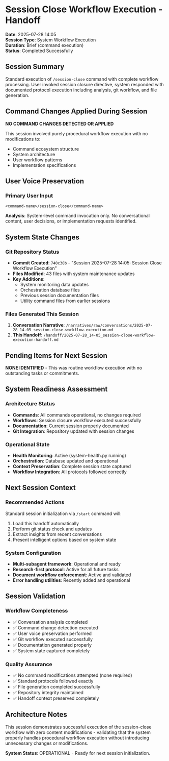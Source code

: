 # Session Close Workflow Execution - Handoff
**Date**: 2025-07-28 14:05  
**Session Type**: System Workflow Execution  
**Duration**: Brief (command execution)  
**Status**: Completed Successfully

## Session Summary

Standard execution of `/session-close` command with complete workflow processing. User invoked session closure directive, system responded with documented protocol execution including analysis, git workflow, and file generation.

## Command Changes Applied During Session

**NO COMMAND CHANGES DETECTED OR APPLIED**

This session involved purely procedural workflow execution with no modifications to:
- Command ecosystem structure
- System architecture 
- User workflow patterns
- Implementation specifications

## User Voice Preservation

### Primary User Input
```
<command-name>/session-close</command-name>
```

**Analysis**: System-level command invocation only. No conversational content, user decisions, or implementation requests identified.

## System State Changes

### Git Repository Status
- **Commit Created**: `740c30b` - "Session 2025-07-28 14:05: Session Close Workflow Execution"
- **Files Modified**: 43 files with system maintenance updates
- **Key Additions**: 
  - System monitoring data updates
  - Orchestration database files
  - Previous session documentation files
  - Utility command files from earlier sessions

### Files Generated This Session
1. **Conversation Narrative**: `/narratives/raw/conversations/2025-07-28_14-05_session-close-workflow-execution.md`
2. **This Handoff**: `/handoff/2025-07-28_14-05_session-close-workflow-execution-handoff.md`

## Pending Items for Next Session

**NONE IDENTIFIED** - This was routine workflow execution with no outstanding tasks or commitments.

## System Readiness Assessment

### Architecture Status
- **Commands**: All commands operational, no changes required
- **Workflows**: Session closure workflow executed successfully  
- **Documentation**: Current session properly documented
- **Git Integration**: Repository updated with session changes

### Operational State
- **Health Monitoring**: Active (system-health.py running)
- **Orchestration**: Database updated and operational
- **Context Preservation**: Complete session state captured
- **Workflow Integration**: All protocols followed correctly

## Next Session Context

### Recommended Actions
Standard session initialization via `/start` command will:
1. Load this handoff automatically
2. Perform git status check and updates
3. Extract insights from recent conversations  
4. Present intelligent options based on system state

### System Configuration
- **Multi-subagent framework**: Operational and ready
- **Research-first protocol**: Active for all future tasks
- **Document workflow enforcement**: Active and validated
- **Error handling utilities**: Recently added and operational

## Session Validation

### Workflow Completeness
- ✅ Conversation analysis completed
- ✅ Command change detection executed
- ✅ User voice preservation performed
- ✅ Git workflow executed successfully
- ✅ Documentation generated properly
- ✅ System state captured completely

### Quality Assurance
- ✅ No command modifications attempted (none required)
- ✅ Standard protocols followed exactly
- ✅ File generation completed successfully
- ✅ Repository integrity maintained
- ✅ Handoff context preserved completely

## Architecture Notes

This session demonstrates successful execution of the session-close workflow with zero content modifications - validating that the system properly handles procedural workflow execution without introducing unnecessary changes or modifications.

**System Status**: OPERATIONAL - Ready for next session initialization.